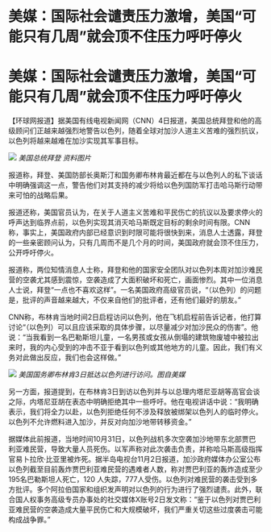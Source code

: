 # 美媒：国际社会谴责压力激增，美国“可能只有几周”就会顶不住压力呼吁停火

# 美媒：国际社会谴责压力激增，美国“可能只有几周”就会顶不住压力呼吁停火

【环球网报道】据美国有线电视新闻网（CNN）4日报道，美国总统拜登和他的高级顾问们正越来越强烈地警告以色列，随着全球对加沙人道主义苦难的强烈抗议，以色列将越来越难在加沙实现其军事目标。

![](https://inews.gtimg.com/om_bt/OPbXLhkAkCDAJrkE5mNwIFZTOUv0SMcuW14iGFF_rFZIMAA/1000)
_美国总统拜登 资料图片_

报道称，拜登、美国防部长奥斯汀和国务卿布林肯最近都在与以色列人的私下谈话中明确强调这一点，警告他们对其支持的减少将给以色列国防军打击哈马斯行动带来可怕的战略后果。

报道还称，美国官员认为，在关于人道主义苦难和平民伤亡的抗议以及要求停火的呼声达到临界点前，以色列实现其消灭哈马斯既定目标的剩余时间有限。CNN称，事实上，美国政府内部已经意识到时限可能将很快到来，消息人士透露，拜登的一些亲密顾问认为，只有几周而不是几个月的时间，美国政府就会顶不住压力，公开呼吁停火。

报道称，两位知情消息人士称，拜登和他的国家安全团队对以色列本周对加沙难民营的空袭尤其感到震惊，空袭造成了大面积破坏和死亡，画面惨烈。其中一位消息人士说，拜登“一点也不喜欢这样”。一名美国政府高级官员说，“（以色列）的问题是，批评的声音越来越大，不仅来自他们的批评者，还有他们最好的朋友。”

CNN称，布林肯当地时间2日启程访问以色列，他在飞机启程前告诉记者，他打算讨论“（以色列）可以且应该采取的具体步骤，以尽量减少对加沙民众的伤害”。他说：“当我看到一名巴勒斯坦儿童，一名男孩或女孩从倒塌的建筑物废墟中被拉出来时，我的内心受到的冲击不亚于看到以色列或其他地方的儿童。因此，我们有义务对此做出反应，我们也会这样做。”

![](https://inews.gtimg.com/om_bt/OGmKZlN4bZR_g_JhAYRuTWh7Lb5u-Tyo5_DbiqlBVmutIAA/1000)
_美国国务卿布林肯3日抵达以色列进行访问。图自美媒_

另一方面，报道提到，在布林肯3日到访以色列并与以总理内塔尼亚胡等高官会谈之际，内塔尼亚胡在表态中明确拒绝其中一些呼吁。他在电视讲话中说：“我明确表示，我们将全力以赴，以色列拒绝任何不涉及释放被绑架以色列人的临时停火。以色列不允许燃料进入加沙，并反对向加沙地带转移资金。”

据媒体此前报道，当地时间10月31日，以色列战机多次空袭加沙地带东北部贾巴利亚难民营，导致大量人员死伤。以军声称对此次袭击负责，并称哈马斯高级指挥官易卜拉欣·比亚里被炸死。据半岛电视台11月2日报道，加沙政府媒体办公室公布以色列截至目前轰炸贾巴利亚难民营的遇难者人数，称对贾巴利亚的轰炸造成至少195名巴勒斯坦人死亡，120
人失踪，777人受伤。以色列对难民营的袭击受到多方批评。多个阿拉伯国家和组织发声明对以色列的行为进行了强烈谴责。此外，联合国人权事务高级专员办事处的社交媒体X账号2日发文称：“鉴于以色列对贾巴利亚难民营的空袭造成大量平民伤亡和大规模破坏，我们严重关切这些过度袭击可能构成战争罪。”

